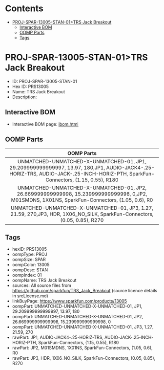 



Contents
========

* [PROJ-SPAR-13005-STAN-01>TRS Jack Breakout](#proj-spar-13005-stan-01trs-jack-breakout)
	* [Interactive BOM](#interactive-bom)
	* [OOMP Parts](#oomp-parts)
	* [Tags](#tags)

# PROJ-SPAR-13005-STAN-01>TRS Jack Breakout

- ID: PROJ-SPAR-13005-STAN-01
- Hex ID: PRS13005
- Name: TRS Jack Breakout
- Description: 

## Interactive BOM

- Interactive BOM page: [ibom.html](kicad/bom/ibom.html)

## OOMP Parts
  

|OOMP Parts|
| :---: |
|UNMATCHED-UNMATCHED-X-UNMATCHED-01, JP1, 29.209999999999997, 13.97, 180,JP1, AUDIO-JACK4-.25-HORIZ-TRS, AUDIO-JACK-.25-INCH-HORIZ-PTH, SparkFun-Connectors, (1.15, 0.55), R180|
|UNMATCHED-UNMATCHED-X-UNMATCHED-01, JP2, 26.669999999999998, 15.239999999999998, 0,JP2, M01SMDNS, 1X01NS, SparkFun-Connectors, (1.05, 0.6), R0|
|UNMATCHED-UNMATCHED-X-UNMATCHED-01, JP3, 1.27, 21.59, 270,JP3, HDR, 1X06_NO_SILK, SparkFun-Connectors, (0.05, 0.85), R270|

## Tags

- hexID: PRS13005
- oompType: PROJ
- oompSize: SPAR
- oompColor: 13005
- oompDesc: STAN
- oompIndex: 01
- oompName: TRS Jack Breakout
- sources: All source files from https://github.com/sparkfun/TRS_Jack_Breakout (source licence details in srcLicense.md)
- linkBuyPage: https://www.sparkfun.com/products/13005
- oompPart: UNMATCHED-UNMATCHED-X-UNMATCHED-01, JP1, 29.209999999999997, 13.97, 180
- oompPart: UNMATCHED-UNMATCHED-X-UNMATCHED-01, JP2, 26.669999999999998, 15.239999999999998, 0
- oompPart: UNMATCHED-UNMATCHED-X-UNMATCHED-01, JP3, 1.27, 21.59, 270
- rawPart: JP1, AUDIO-JACK4-.25-HORIZ-TRS, AUDIO-JACK-.25-INCH-HORIZ-PTH, SparkFun-Connectors, (1.15, 0.55), R180
- rawPart: JP2, M01SMDNS, 1X01NS, SparkFun-Connectors, (1.05, 0.6), R0
- rawPart: JP3, HDR, 1X06_NO_SILK, SparkFun-Connectors, (0.05, 0.85), R270
